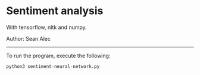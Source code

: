 # Sentiment analysis
With tensorflow, nltk and numpy.

Author: Sean Alec


---


To run the program, execute the following:

```python
python3 sentiment-neural-network.py
```
